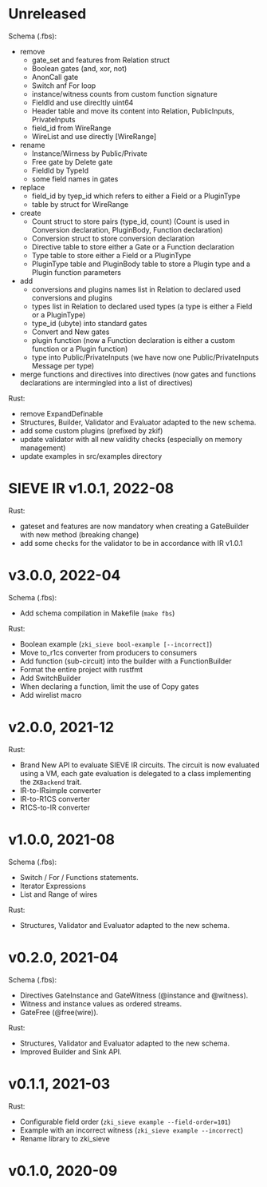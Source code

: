 # Unreleased

Schema (.fbs):
- remove
  - gate_set and features from Relation struct
  - Boolean gates (and, xor, not)
  - AnonCall gate
  - Switch anf For loop
  - instance/witness counts from custom function signature
  - FieldId and use direcltly uint64
  - Header table and move its content into Relation, PublicInputs, PrivateInputs
  - field_id from WireRange
  - WireList and use directly [WireRange]
- rename
  - Instance/Wirness by Public/Private
  - Free gate by Delete gate
  - FieldId by TypeId
  - some field names in gates
- replace
  - field_id by tyep_id which refers to either a Field or a PluginType
  - table by struct for WireRange
- create
  - Count struct to store pairs (type_id, count)
    (Count is used in Conversion declaration, PluginBody, Function declaration)
  - Conversion struct to store conversion declaration
  - Directive table to store either a Gate or a Function declaration
  - Type table to store either a Field or a PluginType
  - PluginType table and PluginBody table to store a Plugin type and a Plugin function parameters
- add
  - conversions and plugins names list in Relation to declared used conversions and plugins
  - types list in Relation to declared used types (a type is either a Field or a PluginType)
  - type_id (ubyte) into standard gates
  - Convert and New gates
  - plugin function (now a Function declaration is either a custom function or a Plugin function)
  - type into Public/PrivateInputs (we have now one Public/PrivateInputs Message per type)
- merge functions and directives into directives
  (now gates and functions declarations are intermingled into a list of directives)

Rust:
- remove ExpandDefinable
- Structures, Builder, Validator and Evaluator adapted to the new schema.
- add some custom plugins (prefixed by zkif)
- update validator with all new validity checks (especially on memory management)
- update examples in src/examples directory

# SIEVE IR v1.0.1, 2022-08

Rust:
- gateset and features are now mandatory when creating a GateBuilder with new method (breaking change)
- add some checks for the validator to be in accordance with IR v1.0.1

# v3.0.0, 2022-04

Schema (.fbs):
- Add schema compilation in Makefile (`make fbs`)

Rust:
- Boolean example (`zki_sieve bool-example [--incorrect]`)
- Move to_r1cs converter from producers to consumers
- Add function (sub-circuit) into the builder with a FunctionBuilder
- Format the entire project with rustfmt
- Add SwitchBuilder
- When declaring a function, limit the use of Copy gates
- Add wirelist macro

# v2.0.0, 2021-12

Rust:
- Brand New API to evaluate SIEVE IR circuits. The circuit is now evaluated using a VM, each gate evaluation is 
delegated to a class implementing the `ZKBackend` trait.
- IR-to-IRsimple converter
- IR-to-R1CS converter
- R1CS-to-IR converter


# v1.0.0, 2021-08

Schema (.fbs):
- Switch / For / Functions statements.
- Iterator Expressions
- List and Range of wires

Rust:
- Structures, Validator and Evaluator adapted to the new schema.


# v0.2.0, 2021-04

Schema (.fbs):
- Directives GateInstance and GateWitness (@instance and @witness).
- Witness and instance values as ordered streams.
- GateFree (@free(wire)).

Rust:
- Structures, Validator and Evaluator adapted to the new schema.
- Improved Builder and Sink API.

# v0.1.1, 2021-03

Rust:
- Configurable field order (`zki_sieve example --field-order=101`)
- Example with an incorrect witness (`zki_sieve example --incorrect`)
- Rename library to zki_sieve

# v0.1.0, 2020-09
